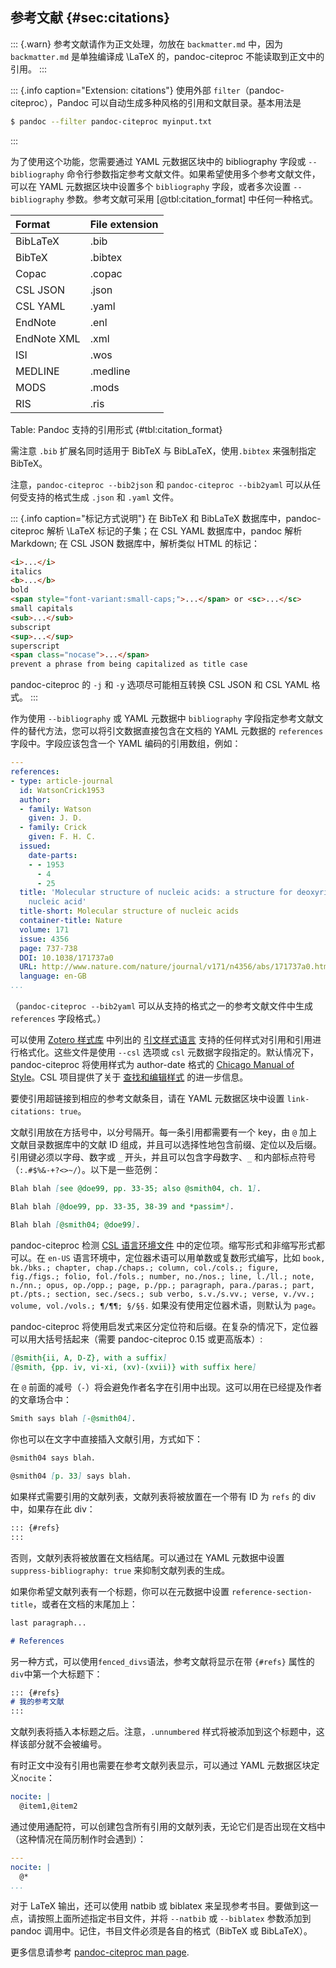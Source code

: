 
## 参考文献 {#sec:citations}

::: {.warn}
参考文献请作为正文处理，勿放在 `backmatter.md` 中，因为 `backmatter.md` 是单独编译成 \LaTeX 的，pandoc-citeproc 不能读取到正文中的引用。
:::

::: {.info caption="Extension: citations"}
使用外部 `filter`（pandoc-citeproc），Pandoc 可以自动生成多种风格的引用和文献目录。基本用法是

```bash
$ pandoc --filter pandoc-citeproc myinput.txt
```
:::

为了使用这个功能，您需要通过 YAML 元数据区块中的 bibliography 字段或 `--bibliography` 命令行参数指定参考文献文件。如果希望使用多个参考文献文件，可以在 YAML 元数据区块中设置多个 `bibliography` 字段，或者多次设置 `--bibliography` 参数。参考文献可采用 [@tbl:citation_format] 中任何一种格式。

Format | File extension
:-----|:------
BibLaTeX	| .bib
BibTeX	  | .bibtex
Copac	    | .copac
CSL JSON	| .json
CSL YAML	| .yaml
EndNote	  | .enl
EndNote XML	| .xml
ISI	      | .wos
MEDLINE	  | .medline
MODS	    | .mods
RIS	      | .ris

Table: Pandoc 支持的引用形式 {#tbl:citation_format}

需注意 `.bib` 扩展名同时适用于 BibTeX 与 BibLaTeX，使用`.bibtex` 来强制指定 BibTeX。

注意，`pandoc-citeproc --bib2json` 和 `pandoc-citeproc --bib2yaml` 可以从任何受支持的格式生成 `.json` 和 `.yaml` 文件。

::: {.info caption="标记方式说明"}
在 BibTeX 和 BibLaTeX 数据库中，pandoc-citeproc 解析 \LaTeX 标记的子集；在 CSL YAML 数据库中，pandoc 解析 Markdown; 在 CSL JSON 数据库中，解析类似 HTML 的标记：

```html
<i>...</i>
italics
<b>...</b>
bold
<span style="font-variant:small-caps;">...</span> or <sc>...</sc>
small capitals
<sub>...</sub>
subscript
<sup>...</sup>
superscript
<span class="nocase">...</span>
prevent a phrase from being capitalized as title case
```

pandoc-citeproc 的 `-j` 和 `-y` 选项尽可能相互转换 CSL JSON 和 CSL YAML 格式。
:::

作为使用 `--bibliography` 或 YAML 元数据中 `bibliography` 字段指定参考文献文件的替代方法，您可以将引文数据直接包含在文档的 YAML 元数据的 `references` 字段中。字段应该包含一个 YAML 编码的引用数组，例如：

```yaml
---
references:
- type: article-journal
  id: WatsonCrick1953
  author:
  - family: Watson
    given: J. D.
  - family: Crick
    given: F. H. C.
  issued:
    date-parts:
    - - 1953
      - 4
      - 25
  title: 'Molecular structure of nucleic acids: a structure for deoxyribose
    nucleic acid'
  title-short: Molecular structure of nucleic acids
  container-title: Nature
  volume: 171
  issue: 4356
  page: 737-738
  DOI: 10.1038/171737a0
  URL: http://www.nature.com/nature/journal/v171/n4356/abs/171737a0.html
  language: en-GB
...
```

（`pandoc-citeproc --bib2yaml` 可以从支持的格式之一的参考文献文件中生成 `references` 字段格式。）

可以使用 [Zotero 样式库](https://www.zotero.org/styles) 中列出的 [引文样式语言](http://citationstyles.org/) 支持的任何样式对引用和引用进行格式化。这些文件是使用 `--csl` 选项或 `csl` 元数据字段指定的。默认情况下，pandoc-citeproc 将使用样式为 author-date 格式的 [Chicago Manual of Style](http://chicagomanualofstyle.org/)。CSL 项目提供了关于 [查找和编辑样式](https://citationstyles.org/authors/) 的进一步信息。

要使引用超链接到相应的参考文献条目，请在 YAML 元数据区块中设置 `link-citations: true`。

文献引用放在方括号中，以分号隔开。每一条引用都需要有一个 key，由 `@` 加上文献目录数据库中的文献 ID 组成，并且可以选择性地包含前缀、定位以及后缀。引用键必须以字母、数字或 `_` 开头，并且可以包含字母数字、`_` 和内部标点符号（`:.#$%&-+?<>~/`）。以下是一些范例：

```markdown
Blah blah [see @doe99, pp. 33-35; also @smith04, ch. 1].

Blah blah [@doe99, pp. 33-35, 38-39 and *passim*].

Blah blah [@smith04; @doe99].
```

pandoc-citeproc 检测 [CSL 语言环境文件](https://github.com/citation-style-language/locales) 中的定位项。缩写形式和非缩写形式都可以。在 `en-US` 语言环境中，定位器术语可以用单数或复数形式编写，比如 `book, bk./bks.; chapter, chap./chaps.; column, col./cols.; figure, fig./figs.; folio, fol./fols.; number, no./nos.; line, l./ll.; note, n./nn.; opus, op./opp.; page, p./pp.; paragraph, para./paras.; part, pt./pts.; section, sec./secs.; sub verbo, s.v./s.vv.; verse, v./vv.; volume, vol./vols.; ¶/¶¶; §/§§.` 如果没有使用定位器术语，则默认为 `page`。

pandoc-citeproc 将使用启发式来区分定位符和后缀。在复杂的情况下，定位器可以用大括号括起来（需要 pandoc-citeproc 0.15 或更高版本）:

```markdown
[@smith{ii, A, D-Z}, with a suffix]
[@smith, {pp. iv, vi-xi, (xv)-(xvii)} with suffix here]
```

在 `@` 前面的减号（`-`）将会避免作者名字在引用中出现。这可以用在已经提及作者的文章场合中：

```markdown
Smith says blah [-@smith04].
```

你也可以在文字中直接插入文献引用，方式如下：

```markdown
@smith04 says blah.

@smith04 [p. 33] says blah.
```

如果样式需要引用的文献列表，文献列表将被放置在一个带有 ID 为 `refs` 的 div 中，如果存在此 div：

```markdown
::: {#refs}
:::
```

否则，文献列表将被放置在文档结尾。可以通过在 YAML 元数据中设置 `suppress-bibliography: true` 来抑制文献列表的生成。

如果你希望文献列表有一个标题，你可以在元数据中设置 `reference-section-title`，或者在文档的末尾加上：

```markdown
last paragraph...

# References
```

另一种方式，可以使用`fenced_divs`语法，参考文献将显示在带 `{#refs}` 属性的`div`中第一个大标题下：

```markdown
::: {#refs}
# 我的参考文献
:::
```

文献列表将插入本标题之后。注意，`.unnumbered` 样式将被添加到这个标题中，这样该部分就不会被编号。

有时正文中没有引用也需要在参考文献列表显示，可以通过 YAML 元数据区块定义`nocite`：

```yaml
nocite: |
  @item1,@item2
```

通过使用通配符，可以创建包含所有引用的文献列表，无论它们是否出现在文档中（这种情况在简历制作时会遇到）：

```yaml
---
nocite: |
  @*
...
```

对于 LaTeX 输出，还可以使用 natbib 或 biblatex 来呈现参考书目。要做到这一点，请按照上面所述指定书目文件，并将 `--natbib` 或 `--biblatex` 参数添加到 pandoc 调用中。记住，书目文件必须是各自的格式（BibTeX 或 BibLaTeX）。

更多信息请参考 [pandoc-citeproc man page](https://github.com/jgm/pandoc-citeproc/blob/master/man/pandoc-citeproc.1.md).